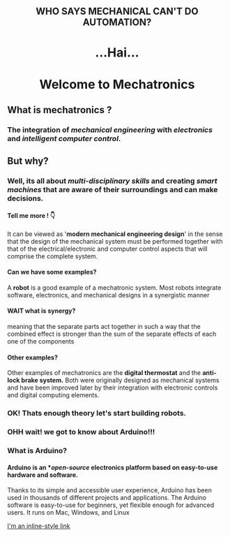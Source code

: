  ## <p align="center"> WHO SAYS MECHANICAL CAN'T DO AUTOMATION?
# <p align="center">...Hai...
# <p align="center">Welcome to Mechatronics 
##  What is mechatronics ?

### The integration of ***mechanical engineering*** with *electronics* and *intelligent computer control*.

## But why?

### Well, its all about *multi-disciplinary skills* and creating  _smart machines_ that are aware of their surroundings and can make decisions.

#### Tell me more ! :point_down:
It can be viewed as '**modern mechanical engineering design**' in the sense that the design of the mechanical system must be performed together with that of the electrical/electronic and computer control aspects that will comprise the complete system.

#### Can we have some examples? 

A **robot** is a good example of a mechatronic system.
 Most robots integrate software, electronics, and mechanical designs in a synergistic manner
#### WAIT what is synergy?

meaning that the separate parts act together in such a way that the combined effect is stronger than the sum of the separate effects of each one of the components

#### Other examples?
 Other examples of mechatronics are the **digital thermostat** and the **anti-lock brake system.** Both were originally designed as mechanical systems and have been improved later by their integration with electronic controls and digital computing elements.

###  OK! Thats enough theory let's start building robots.

###  OHH wait! we got to know about Arduino!!!

###  What is Arduino?

#### Arduino is an **open-source* electronics platform based on easy-to-use hardware and software.

Thanks to its simple and accessible user experience, Arduino has been used in thousands of different projects and applications.
 The Arduino software is easy-to-use for beginners, yet flexible enough for advanced users. It runs on Mac, Windows, and Linux

[I'm an inline-style link](https://www.google.com)